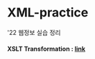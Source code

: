 # XML-practice
'22 웹정보 실습 정리  
#### XSLT Transformation : [link][XSLT Transformation Online Tool]
[XSLT Transformation Online Tool]: https://www.online-toolz.com/tools/xslt-transformation.php
